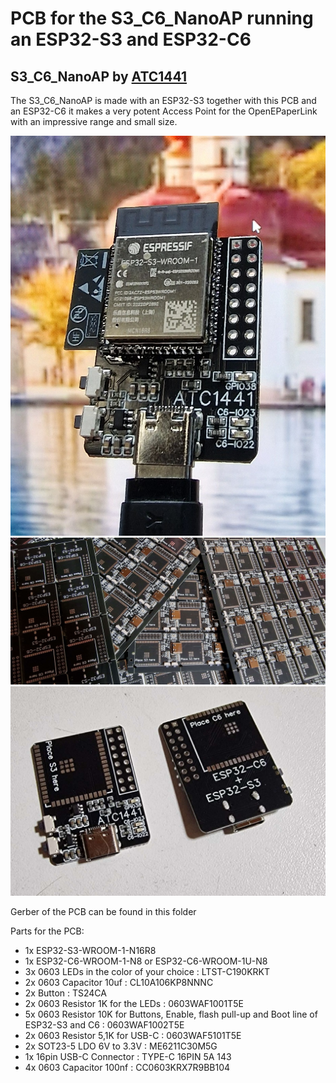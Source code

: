 # PCB for the S3_C6_NanoAP running an ESP32-S3 and ESP32-C6

## S3_C6_NanoAP by [ATC1441](https://github.com/atc1441)

The S3_C6_NanoAP is made with an ESP32-S3
together with this PCB and an ESP32-C6 it makes a very potent Access Point for the OpenEPaperLink with an impressive range and small size.

<img width="600" alt="Complete_S3_C6_NanoAP" src="Complete_S3_C6_NanoAP.jpg">

<img width="600" alt="Seperate_S3_C6_NanoAP" src="Seperate_S3_C6_NanoAP.jpg">

<img width="600" alt="PCB_S3_C6_NanoAP" src="PCB_S3_C6_NanoAP.jpg">



Gerber of the PCB can be found in this folder

Parts for the PCB:
- 1x ESP32-S3-WROOM-1-N16R8
- 1x ESP32-C6-WROOM-1-N8 or ESP32-C6-WROOM-1U-N8
- 3x 0603 LEDs in the color of your choice : LTST-C190KRKT
- 2x 0603 Capacitor 10uf : CL10A106KP8NNNC
- 2x Button : TS24CA
- 2x 0603 Resistor 1K for the LEDs : 0603WAF1001T5E
- 5x 0603 Resistor 10K for Buttons, Enable, flash pull-up and Boot line of ESP32-S3 and C6 : 0603WAF1002T5E
- 2x 0603 Resistor 5,1K for USB-C : 0603WAF5101T5E
- 2x SOT23-5 LDO 6V to 3.3V : ME6211C30M5G
- 1x 16pin USB-C Connector : TYPE-C 16PIN 5A 143
- 4x 0603 Capacitor 100nf : CC0603KRX7R9BB104
